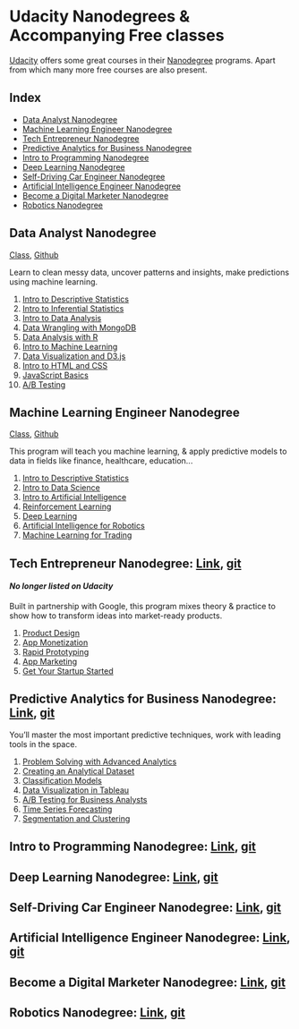 # Udacity Nanodegrees & Accompanying Free classes

[Udacity](https://www.udacity.com/) offers some great courses in their [Nanodegree](https://www.udacity.com/nanodegree) programs. Apart from which many more free courses are also present.

## Index

  * [Data Analyst Nanodegree](#data-analyst-nanodegree)
  * [Machine Learning Engineer Nanodegree](#machine-learning-engineer-nanodegree)
  * [Tech Entrepreneur Nanodegree](#tech-entrepreneur-nanodegree)
  * [Predictive Analytics for Business Nanodegree](#predictive-analytics-for-business-nanodegree)
  * [Intro to Programming Nanodegree](#intro-to-programming-nanodegree)
  * [Deep Learning Nanodegree](#deep-learning-nanodegree)
  * [Self-Driving Car Engineer Nanodegree](#self-driving-car-engineer-nanodegree)
  * [Artificial Intelligence Engineer Nanodegree](#artificial-intelligence-engineer-nanodegree)
  * [Become a Digital Marketer Nanodegree](#become-a-digital-marketer-nanodegree)
  * [Robotics Nanodegree](#robotics-nanodegree)

  
## Data Analyst Nanodegree
[Class](https://in.udacity.com/course/data-analyst-nanodegree--nd002/),   [Github]()

Learn to clean messy data, uncover patterns and insights, make predictions using machine learning.

  1.  [Intro to Descriptive Statistics](https://www.udacity.com/courses/intro-to-descriptive-statistics--ud827)
  2.  [Intro to Inferential Statistics](https://www.udacity.com/courses/intro-to-inferential-statistics--ud201)
  3.  [Intro to Data Analysis](https://www.udacity.com/courses/intro-to-data-analysis--ud170)
  4.  [Data Wrangling with MongoDB](https://www.udacity.com/courses/data-wrangling-with-mongodb--ud032)
  5.  [Data Analysis with R](https://www.udacity.com/courses/data-analysis-with-r--ud651)
  6.  [Intro to Machine Learning](https://www.udacity.com/courses/intro-to-machine-learning--ud120)
  7.  [Data Visualization and D3.js](https://www.udacity.com/courses/data-visualization-and-d3js--ud507)
  8.  [Intro to HTML and CSS](https://www.udacity.com/courses/intro-to-html-and-css--ud304)
  9.  [JavaScript Basics](https://www.udacity.com/courses/javascript-basics--ud804)
  10. [A/B Testing](https://www.udacity.com/courses/ab-testing--ud257)


## Machine Learning Engineer Nanodegree
[Class](https://in.udacity.com/course/machine-learning-engineer-nanodegree--nd009/), [Github]()

This program will teach you machine learning, & apply predictive models to data in fields like finance, healthcare, education...

  1. [Intro to Descriptive Statistics](https://www.udacity.com/courses/intro-to-descriptive-statistics--ud827)
  2. [Intro to Data Science](https://www.udacity.com/courses/intro-to-data-science--ud359)
  3. [Intro to Artificial Intelligence](https://www.udacity.com/course/intro-to-artificial-intelligence--cs271)
  4. [Reinforcement Learning](https://www.udacity.com/courses/reinforcement-learning--ud600)
  5. [Deep Learning](https://www.udacity.com/courses/deep-learning--ud730)
  6. [Artificial Intelligence for Robotics](https://www.udacity.com/courses/artificial-intelligence-for-robotics--cs373)
  7. [Machine Learning for Trading](https://www.udacity.com/courses/machine-learning-for-trading--ud501)


## Tech Entrepreneur Nanodegree: [Link](), [git]() 

#### _No longer listed on Udacity_

Built in partnership with Google, this program mixes theory & practice to show how to transform ideas into market-ready products.

  1. [Product Design](https://www.udacity.com/courses/product-design--ud509)
  2. [App Monetization](https://www.udacity.com/courses/app-monetization--ud518)
  3. [Rapid Prototyping](https://www.udacity.com/courses/rapid-prototyping--ud723)
  4. [App Marketing](https://www.udacity.com/courses/app-marketing--ud719)
  5. [Get Your Startup Started](https://www.udacity.com/courses/get-your-startup-started--ud806)


## Predictive Analytics for Business Nanodegree: [Link](https://in.udacity.com/course/predictive-analytics-for-business--nd008/), [git]()

You’ll master the most important predictive techniques, work with leading tools in the space.

  1. [Problem Solving with Advanced Analytics](https://www.udacity.com/course/problem-solving-with-advanced-analytics--ud976)
  2. [Creating an Analytical Dataset](https://www.udacity.com/course/creating-an-analytical-dataset--ud977)
  3. [Classification Models](https://www.udacity.com/course/classification-models--ud978)
  4. [Data Visualization in Tableau](https://www.udacity.com/course/data-visualization-in-tableau--ud1006)
  5. [A/B Testing for Business Analysts](https://www.udacity.com/course/ab-testing--ud979)
  6. [Time Series Forecasting](https://www.udacity.com/course/time-series-forecasting--ud980)
  7. [Segmentation and Clustering](https://www.udacity.com/course/segmentation-and-clustering--ud981)
  
  
## Intro to Programming Nanodegree: [Link](https://in.udacity.com/course/intro-to-programming-nanodegree--nd000/), [git]()

## Deep Learning Nanodegree: [Link](https://www.udacity.com/degrees/deep-learning-nanodegree-foundation--nd101), [git]()

## Self-Driving Car Engineer Nanodegree: [Link](https://www.udacity.com/drive), [git]()

## Artificial Intelligence Engineer Nanodegree: [Link](https://www.udacity.com/ai), [git]()

## Become a Digital Marketer Nanodegree: [Link](https://in.udacity.com/course/digital-marketing-nanodegree--nd018/), [git]()

## Robotics Nanodegree: [Link](https://www.udacity.com/robotics), [git]()
